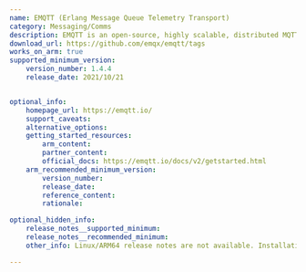 ```yaml
---
name: EMQTT (Erlang Message Queue Telemetry Transport)
category: Messaging/Comms
description: EMQTT is an open-source, highly scalable, distributed MQTT message broker designed for the Internet of Things (IoT).  It implements the MQTT protocol, which is a lightweight messaging protocol.
download_url: https://github.com/emqx/emqtt/tags
works_on_arm: true
supported_minimum_version:
    version_number: 1.4.4
    release_date: 2021/10/21


optional_info:
    homepage_url: https://emqtt.io/
    support_caveats:
    alternative_options:
    getting_started_resources:
        arm_content:
        partner_content:
        official_docs: https://emqtt.io/docs/v2/getstarted.html
    arm_recommended_minimum_version:
        version_number:
        release_date:
        reference_content:
        rationale:

optional_hidden_info:
    release_notes__supported_minimum:
    release_notes__recommended_minimum:
    other_info: Linux/ARM64 release notes are not available. Installation and testing are done via the [tar archive](https://github.com/emqx/emqtt/releases/tag/1.4.4).

---
```


